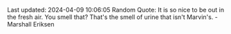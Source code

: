 Last updated: 2024-04-09 10:06:05
Random Quote: It is so nice to be out in the fresh air. You smell that? That's the smell of urine that isn't Marvin's. - Marshall Eriksen